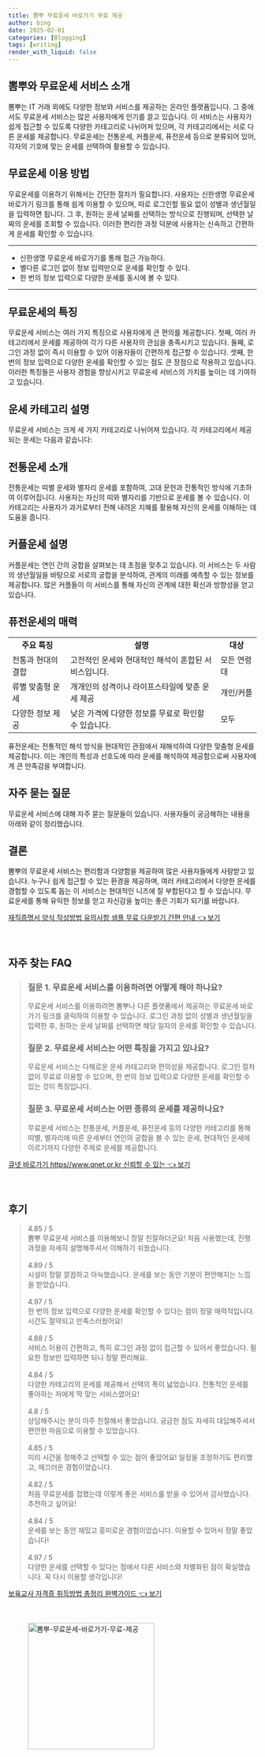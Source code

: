 ```yaml
---
title: 뽐뿌 무료운세 바로가기 무료 제공
author: bing
date: 2025-02-01
categories: [Blogging]
tags: [writing]
render_with_liquid: false
---
```



<h2 id='뽐뿌와 무료운세 서비스 소개'>뽐뿌와 무료운세 서비스 소개</h2>

<p>뽐뿌는 IT 거래 외에도 다양한 정보와 서비스를 제공하는 온라인 플랫폼입니다. 그 중에서도 무료운세 서비스는 많은 사용자에게 인기를 끌고 있습니다. 이 서비스는 사용자가 쉽게 접근할 수 있도록 다양한 카테고리로 나뉘어져 있으며, 각 카테고리에서는 서로 다른 운세를 제공합니다. 무료운세는 전통운세, 커플운세, 퓨전운세 등으로 분류되어 있어, 각자의 기호에 맞는 운세를 선택하여 활용할 수 있습니다.</p>

<h2 id='무료운세 이용 방법'>무료운세 이용 방법</h2>

<p>무료운세를 이용하기 위해서는 간단한 절차가 필요합니다. 사용자는 신한생명 무료운세 바로가기 링크를 통해 쉽게 이용할 수 있으며, 따로 로그인할 필요 없이 성별과 생년월일을 입력하면 됩니다. 그 후, 원하는 운세 날짜를 선택하는 방식으로 진행되며, 선택한 날짜의 운세를 조회할 수 있습니다. 이러한 편리한 과정 덕분에 사용자는 신속하고 간편하게 운세를 확인할 수 있습니다.</p>

<hr />

<ul>
    <li>신한생명 무료운세 바로가기를 통해 접근 가능하다.</li>
    <li>별다른 로그인 없이 정보 입력만으로 운세를 확인할 수 있다.</li>
    <li>한 번의 정보 입력으로 다양한 운세를 동시에 볼 수 있다.</li>
</ul>

<hr />

<h2 id='무료운세의 특징'>무료운세의 특징</h2>

<p>무료운세 서비스는 여러 가지 특징으로 사용자에게 큰 편의를 제공합니다. 첫째, 여러 카테고리에서 운세를 제공하여 각기 다른 사용자의 관심을 충족시키고 있습니다. 둘째, 로그인 과정 없이 즉시 이용할 수 있어 이용자들이 간편하게 접근할 수 있습니다. 셋째, 한 번의 정보 입력으로 다양한 운세를 확인할 수 있는 점도 큰 장점으로 작용하고 있습니다. 이러한 특징들은 사용자 경험을 향상시키고 무료운세 서비스의 가치를 높이는 데 기여하고 있습니다.</p>

<h2 id='운세 카테고리 설명'>운세 카테고리 설명</h2>

<p>무료운세 서비스는 크게 세 가지 카테고리로 나뉘어져 있습니다. 각 카테고리에서 제공되는 운세는 다음과 같습니다:</p>

<h2 id='전통운세 소개'>전통운세 소개</h2>

<p>전통운세는 띠별 운세와 별자리 운세를 포함하여, 고대 문헌과 전통적인 방식에 기초하여 이루어집니다. 사용자는 자신의 띠와 별자리를 기반으로 운세를 볼 수 있습니다. 이 카테고리는 사용자가 과거로부터 전해 내려온 지혜를 활용해 자신의 운세를 이해하는 데 도움을 줍니다.</p>

<h2 id='커플운세 설명'>커플운세 설명</h2>

<p>커플운세는 연인 간의 궁합을 살펴보는 데 초점을 맞추고 있습니다. 이 서비스는 두 사람의 생년월일을 바탕으로 서로의 궁합을 분석하여, 관계의 미래를 예측할 수 있는 정보를 제공합니다. 많은 커플들이 이 서비스를 통해 자신의 관계에 대한 확신과 방향성을 얻고 있습니다.</p>

<h2 id='퓨전운세의 매력'>퓨전운세의 매력</h2>

<table>
    <tr>
        <td style="text-align: center; height: 17px;"><b>주요 특징</b></td>
        <td style="text-align: center; height: 17px;"><b>설명</b></td>
        <td style="text-align: center; height: 17px;"><b>대상</b></td>
    </tr>
    <tr>
        <td>전통과 현대의 결합</td>
        <td>고전적인 운세와 현대적인 해석이 혼합된 서비스입니다.</td>
        <td>모든 연령대</td>
    </tr>
    <tr>
        <td>류별 맞춤형 운세</td>
        <td>개개인의 성격이나 라이프스타일에 맞춘 운세 제공</td>
        <td>개인/커플</td>
    </tr>
    <tr>
        <td>다양한 정보 제공</td>
        <td>낮은 가격에 다양한 정보를 무료로 확인할 수 있습니다.</td>
        <td>모두</td>
    </tr>
</table>

<p>퓨전운세는 전통적인 해석 방식을 현대적인 관점에서 재해석하여 다양한 맞춤형 운세를 제공합니다. 이는 개인의 특성과 선호도에 따라 운세를 해석하여 제공함으로써 사용자에게 큰 만족감을 부여합니다.</p>

<h2 id='자주 묻는 질문'>자주 묻는 질문</h2>

<p>무료운세 서비스에 대해 자주 묻는 질문들이 있습니다. 사용자들이 궁금해하는 내용을 아래와 같이 정리했습니다.</p>

<h2 id='결론'>결론</h2>

<p>뽐뿌의 무료운세 서비스는 편리함과 다양함을 제공하여 많은 사용자들에게 사랑받고 있습니다. 누구나 쉽게 접근할 수 있는 환경을 제공하며, 여러 카테고리에서 다양한 운세를 경험할 수 있도록 돕는 이 서비스는 현대적인 니즈에 잘 부합된다고 할 수 있습니다. 무료운세를 통해 유익한 정보를 얻고 자신감을 높이는 좋은 기회가 되기를 바랍니다.</p>


<p><a class="click-button" title="재직증명서 양식 작성방법 유의사항 샘플 무료 다운받기 간편 안내" href="https://adkhouse.github.io/posts/%EC%9E%AC%EC%A7%81%EC%A6%9D%EB%AA%85%EC%84%9C-%EC%96%91%EC%8B%9D-%EC%9E%91%EC%84%B1%EB%B0%A9%EB%B2%95-%EC%9C%A0%EC%9D%98%EC%82%AC%ED%95%AD-%EC%83%98%ED%94%8C-%EB%AC%B4%EB%A3%8C-%EB%8B%A4%EC%9A%B4%EB%B0%9B%EA%B8%B0-%EA%B0%84%ED%8E%B8-%EC%95%88%EB%82%B4/" rel="dofollow">재직증명서 양식 작성방법 유의사항 샘플 무료 다운받기 간편 안내 👈 보기</a></p><br>
<h2 id='자주_찾는_FAQ'>자주 찾는 FAQ</h2>
<div itemscope="" itemtype="https://schema.org/FAQPage"> 
<blockquote> 
<div itemscope="" itemprop="mainEntity" itemtype="https://schema.org/Question"> 
<h3 itemprop="name">질문 1. 무료운세 서비스를 이용하려면 어떻게 해야 하나요?</h3> 
<div itemscope="" itemprop="acceptedAnswer" itemtype="https://schema.org/Answer"> 
<span itemprop="text"> 
<p>무료운세 서비스를 이용하려면 뽐뿌나 다른 플랫폼에서 제공하는 무료운세 바로가기 링크를 클릭하여 이용할 수 있습니다. 로그인 과정 없이 성별과 생년월일을 입력한 후, 원하는 운세 날짜를 선택하면 해당 일자의 운세를 확인할 수 있습니다.</p> 
</span> 
</div> 
</div> 
<div itemscope="" itemprop="mainEntity" itemtype="https://schema.org/Question"> 
<h3 itemprop="name">질문 2. 무료운세 서비스는 어떤 특징을 가지고 있나요?</h3> 
<div itemscope="" itemprop="acceptedAnswer" itemtype="https://schema.org/Answer"> 
<span itemprop="text"> 
<p>무료운세 서비스는 다채로운 운세 카테고리와 편의성을 제공합니다. 로그인 절차 없이 무료로 이용할 수 있으며, 한 번의 정보 입력으로 다양한 운세를 확인할 수 있는 것이 특징입니다.</p> 
</span> 
</div> 
</div> 
<div itemscope="" itemprop="mainEntity" itemtype="https://schema.org/Question"> 
<h3 itemprop="name">질문 3. 무료운세 서비스는 어떤 종류의 운세를 제공하나요?</h3> 
<div itemscope="" itemprop="acceptedAnswer" itemtype="https://schema.org/Answer"> 
<span itemprop="text"> 
<p>무료운세 서비스는 전통운세, 커플운세, 퓨전운세 등의 다양한 카테고리를 통해 띠별, 별자리에 따른 운세부터 연인의 궁합을 볼 수 있는 운세, 현대적인 운세에 이르기까지 다양한 주제로 운세를 제공합니다.</p> 
</span> 
</div> 
</div> 
</blockquote> 
</div>
<p><a class="click-button" title="큐넷 바로가기 https//www.qnet.or.kr 신뢰할 수 있는" href="https://adkhouse.github.io/posts/%ED%81%90%EB%84%B7-%EB%B0%94%EB%A1%9C%EA%B0%80%EA%B8%B0-httpswww.qnet.or.kr-%EC%8B%A0%EB%A2%B0%ED%95%A0-%EC%88%98-%EC%9E%88%EB%8A%94/" rel="dofollow">큐넷 바로가기 https//www.qnet.or.kr 신뢰할 수 있는 👈 보기</a></p><br>
<h2 id='후기'>후기</h2>
<div itemscope itemtype="https://schema.org/Product">
  <blockquote>
  <div itemprop="review" itemscope itemtype="https://schema.org/Review">
      <div itemprop="reviewRating" itemscope itemtype="https://schema.org/Rating"> <span itemprop="ratingValue">4.85</span> / <span itemprop="bestRating">5</span> </div>
      <span itemprop="reviewBody">뽐뿌 무료운세 서비스를 이용해보니 정말 친절하더군요! 처음 사용했는데, 진행 과정을 자세히 설명해주셔서 이해하기 쉬웠습니다. </span>
  </div>
  <br>
  <div itemprop="review" itemscope itemtype="https://schema.org/Review">
      <div itemprop="reviewRating" itemscope itemtype="https://schema.org/Rating"> <span itemprop="ratingValue">4.89</span> / <span itemprop="bestRating">5</span> </div>
      <span itemprop="reviewBody">시설이 정말 깔끔하고 아늑했습니다. 운세를 보는 동안 기분이 편안해지는 느낌을 받았습니다. </span>
  </div>
  <br>
  <div itemprop="review" itemscope itemtype="https://schema.org/Review">
      <div itemprop="reviewRating" itemscope itemtype="https://schema.org/Rating"> <span itemprop="ratingValue">4.97</span> / <span itemprop="bestRating">5</span> </div>
      <span itemprop="reviewBody">한 번의 정보 입력으로 다양한 운세를 확인할 수 있다는 점이 정말 매력적입니다. 시간도 절약되고 만족스러웠어요!</span>
  </div>
  <br>
  <div itemprop="review" itemscope itemtype="https://schema.org/Review">
      <div itemprop="reviewRating" itemscope itemtype="https://schema.org/Rating"> <span itemprop="ratingValue">4.88</span> / <span itemprop="bestRating">5</span> </div>
      <span itemprop="reviewBody">서비스 이용이 간편하고, 특히 로그인 과정 없이 접근할 수 있어서 좋았습니다. 필요한 정보만 입력하면 되니 정말 편리해요. </span>
  </div>
  <br>
  <div itemprop="review" itemscope itemtype="https://schema.org/Review">
      <div itemprop="reviewRating" itemscope itemtype="https://schema.org/Rating"> <span itemprop="ratingValue">4.84</span> / <span itemprop="bestRating">5</span> </div>
      <span itemprop="reviewBody">다양한 카테고리의 운세를 제공해서 선택의 폭이 넓었습니다. 전통적인 운세를 좋아하는 저에게 딱 맞는 서비스였어요!</span>
  </div>
  <br>
  <div itemprop="review" itemscope itemtype="https://schema.org/Review">
      <div itemprop="reviewRating" itemscope itemtype="https://schema.org/Rating"> <span itemprop="ratingValue">4.8</span> / <span itemprop="bestRating">5</span> </div>
      <span itemprop="reviewBody">상담해주시는 분이 아주 친절해서 좋았습니다. 궁금한 점도 자세히 대답해주셔서 편안한 마음으로 이용할 수 있었습니다.</span>
  </div>
  <br>
  <div itemprop="review" itemscope itemtype="https://schema.org/Review">
      <div itemprop="reviewRating" itemscope itemtype="https://schema.org/Rating"> <span itemprop="ratingValue">4.85</span> / <span itemprop="bestRating">5</span> </div>
      <span itemprop="reviewBody">미리 시간을 정해주고 선택할 수 있는 점이 좋았어요! 일정을 조정하기도 편리했고, 매끄러운 경험이었습니다.</span>
  </div>
  <br>
  <div itemprop="review" itemscope itemtype="https://schema.org/Review">
      <div itemprop="reviewRating" itemscope itemtype="https://schema.org/Rating"> <span itemprop="ratingValue">4.82</span> / <span itemprop="bestRating">5</span> </div>
      <span itemprop="reviewBody">처음 무료운세를 접했는데 이렇게 좋은 서비스를 받을 수 있어서 감사했습니다. 추천하고 싶어요!</span>
  </div>
  <br>
  <div itemprop="review" itemscope itemtype="https://schema.org/Review">
      <div itemprop="reviewRating" itemscope itemtype="https://schema.org/Rating"> <span itemprop="ratingValue">4.84</span> / <span itemprop="bestRating">5</span> </div>
      <span itemprop="reviewBody">운세를 보는 동안 재밌고 흥미로운 경험이었습니다. 이용할 수 있어서 정말 좋았습니다!</span>
  </div>
  <br>
  <div itemprop="review" itemscope itemtype="https://schema.org/Review">
      <div itemprop="reviewRating" itemscope itemtype="https://schema.org/Rating"> <span itemprop="ratingValue">4.97</span> / <span itemprop="bestRating">5</span> </div>
      <span itemprop="reviewBody">다양한 운세를 선택할 수 있다는 점에서 다른 서비스와 차별화된 점이 확실했습니다. 꼭 다시 이용할 생각입니다!</span>
  </div>
  </blockquote>
</div>
<p><a class="click-button" title="보육교사 자격증 취득방법 총정리 완벽가이드" href="https://adkhouse.github.io/posts/%EB%B3%B4%EC%9C%A1%EA%B5%90%EC%82%AC-%EC%9E%90%EA%B2%A9%EC%A6%9D-%EC%B7%A8%EB%93%9D%EB%B0%A9%EB%B2%95-%EC%B4%9D%EC%A0%95%EB%A6%AC-%EC%99%84%EB%B2%BD%EA%B0%80%EC%9D%B4%EB%93%9C/" rel="dofollow">보육교사 자격증 취득방법 총정리 완벽가이드 👈 보기</a></p><br>
<figure class="image"><img src="https://adkhouse.github.io/assets/img/thumbnail/뽐뿌-무료운세-바로가기-무료-제공.webp" alt="뽐뿌-무료운세-바로가기-무료-제공" width="256" height="256"></figure>
